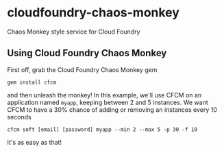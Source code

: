cloudfoundry-chaos-monkey
=========================

Chaos Monkey style service for Cloud Foundry

Using Cloud Foundry Chaos Monkey
--------------------------------

First off, grab the Cloud Foundry Chaos Monkey gem

`gem install cfcm`

and then unleash the monkey! In this example, we'll use CFCM on an application named `myapp`, keeping between 2 and 5 instances. We want CFCM to have a 30% chance of adding or removing an instances every 10 seconds

`cfcm soft [email] [password] myapp --min 2 --max 5 -p 30 -f 10`

It's as easy as that!